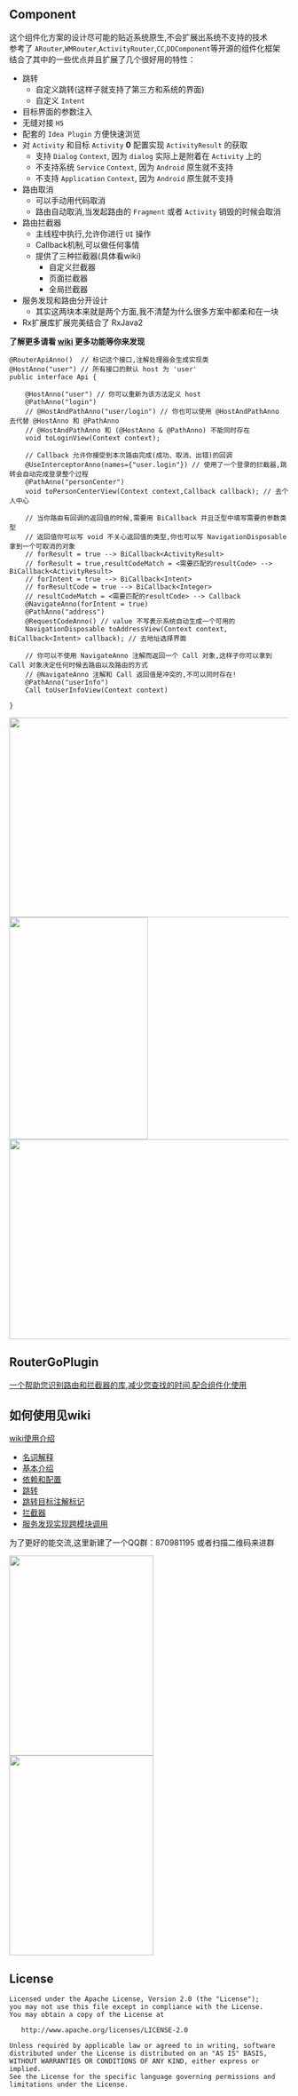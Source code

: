 Component
-------

这个组件化方案的设计尽可能的贴近系统原生,不会扩展出系统不支持的技术<br/>
参考了 `ARouter`,`WMRouter`,`ActivityRouter`,`CC`,`DDComponent`等开源的组件化框架
结合了其中的一些优点并且扩展了几个很好用的特性：

- 跳转
    - 自定义跳转(这样子就支持了第三方和系统的界面)
    - 自定义 `Intent`
- 目标界面的参数注入
- 无缝对接 `H5`
- 配套的 `Idea Plugin` 方便快速浏览
- 对 `Activity` 和目标 `Activity` **0** 配置实现 `ActivityResult` 的获取
    - 支持 `Dialog` `Context`, 因为 `dialog` 实际上是附着在 `Activity` 上的
    - 不支持系统 `Service` `Context`, 因为 `Android` 原生就不支持
    - 不支持 `Application` `Context`, 因为 `Android` 原生就不支持
- 路由取消
    - 可以手动用代码取消
    - 路由自动取消,当发起路由的 `Fragment` 或者 `Activity` 销毁的时候会取消
- 路由拦截器
    - 主线程中执行,允许你进行 `UI` 操作
    - Callback机制,可以做任何事情
    - 提供了三种拦截器(具体看wiki)
        - 自定义拦截器
        - 页面拦截器
        - 全局拦截器
- 服务发现和路由分开设计
    - 其实这两块本来就是两个方面,我不清楚为什么很多方案中都柔和在一块
- Rx扩展库扩展完美结合了 RxJava2

**了解更多请看 [wiki](https://github.com/xiaojinzi123/Component/wiki/) 更多功能等你来发现**

```
@RouterApiAnno()  // 标记这个接口,注解处理器会生成实现类
@HostAnno("user") // 所有接口的默认 host 为 'user'
public interface Api {
    
    @HostAnno("user") // 你可以重新为该方法定义 host
    @PathAnno("login")
    // @HostAndPathAnno("user/login") // 你也可以使用 @HostAndPathAnno 去代替 @HostAnno 和 @PathAnno
    // @HostAndPathAnno 和 (@HostAnno & @PathAnno) 不能同时存在
    void toLoginView(Context context);
    
    // Callback 允许你接受到本次路由完成(成功、取消、出错)的回调
    @UseInterceptorAnno(names={"user.login"}) // 使用了一个登录的拦截器,跳转会自动完成登录整个过程
    @PathAnno("personCenter")
    void toPersonCenterView(Context context,Callback callback); // 去个人中心
    
    // 当你路由有回调的返回值的时候,需要用 BiCallback 并且泛型中填写需要的参数类型
    // 返回值你可以写 void 不关心返回值的类型,你也可以写 NavigationDisposable 拿到一个可取消的对象
    // forResult = true --> BiCallback<ActivityResult>
    // forResult = true,resultCodeMatch = <需要匹配的resultCode> --> BiCallback<ActivityResult>
    // forIntent = true --> BiCallback<Intent>
    // forResultCode = true --> BiCallback<Integer>
    // resultCodeMatch = <需要匹配的resultCode> --> Callback
    @NavigateAnno(forIntent = true)
    @PathAnno("address")
    @RequestCodeAnno() // value 不写表示系统自动生成一个可用的
    NavigationDisposable toAddressView(Context context, BiCallback<Intent> callback); // 去地址选择界面
    
    // 你可以不使用 NavigateAnno 注解而返回一个 Call 对象,这样子你可以拿到 Call 对象决定任何时候去路由以及路由的方式
    // @NavigateAnno 注解和 Call 返回值是冲突的,不可以同时存在!
    @PathAnno("userInfo")
    Call toUserInfoView(Context context)
    
}
```

<img src="imgs/rxGetData.png" width="640px" height="360px"/>

<img src="imgs/componentDesc.gif" width="250px" height="400px"/>

<img src="imgs/fieldInject.png" width="600px" height="360px"/>

RouterGoPlugin
-------

[一个帮助您识别路由和拦截器的库,减少您查找的时间,配合组件化使用](https://github.com/xiaojinzi123/RouterGoPlugin)

如何使用见wiki 
-------

[wiki使用介绍](https://github.com/xiaojinzi123/Component/wiki/)

- [名词解释](https://github.com/xiaojinzi123/Component/wiki/%E5%90%8D%E8%AF%8D%E8%A7%A3%E9%87%8A)
- [基本介绍](https://github.com/xiaojinzi123/Component/wiki/%E5%9F%BA%E6%9C%AC%E4%BB%8B%E7%BB%8D%E5%92%8C%E6%9E%B6%E6%9E%84%E4%BB%8B%E7%BB%8D)
- [依赖和配置](https://github.com/xiaojinzi123/Component/wiki/%E4%BE%9D%E8%B5%96%E5%92%8C%E9%85%8D%E7%BD%AE)
- [跳转](https://github.com/xiaojinzi123/Component/wiki/%E8%B7%B3%E8%BD%AC)
- [跳转目标注解标记](https://github.com/xiaojinzi123/Component/wiki/RouterAnno%E6%B3%A8%E8%A7%A3%E6%A0%87%E8%AE%B0%E7%9B%AE%E6%A0%87%E7%9A%84%E9%AB%98%E7%BA%A7%E7%94%A8%E6%B3%95)
- [拦截器](https://github.com/xiaojinzi123/Component/wiki/%E6%8B%A6%E6%88%AA%E5%99%A8)
- [服务发现实现跨模块调用](https://github.com/xiaojinzi123/Component/wiki/%E8%B7%A8%E6%A8%A1%E5%9D%97%E8%B0%83%E7%94%A8%E7%9A%84%E6%9C%8D%E5%8A%A1%E5%8F%91%E7%8E%B0%E5%8A%9F%E8%83%BD)

为了更好的能交流,这里新建了一个QQ群：870981195
或者扫描二维码来进群

<div>
<img src="imgs/qq_group1.JPG" width="260px" height="360px" />
<img src="imgs/qq_group2.JPG" width="260px" height="360px" />
</div>

License
-------

    Licensed under the Apache License, Version 2.0 (the "License");
    you may not use this file except in compliance with the License.
    You may obtain a copy of the License at

       http://www.apache.org/licenses/LICENSE-2.0

    Unless required by applicable law or agreed to in writing, software
    distributed under the License is distributed on an "AS IS" BASIS,
    WITHOUT WARRANTIES OR CONDITIONS OF ANY KIND, either express or implied.
    See the License for the specific language governing permissions and
    limitations under the License.
